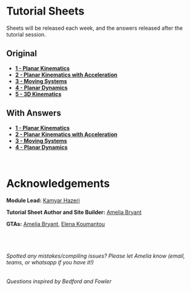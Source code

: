 # Tutorial Sheets

Sheets will be released each week, and the answers released after the tutorial session.

## Original
* __[1 - Planar Kinematics](tutorial_sheets\01_planar_kinematics)__
* __[2 - Planar Kinematics with Acceleration](tutorial_sheets\02_planar_kinematics_accel)__
* __[3 - Moving Systems](tutorial_sheets\03_moving_systems)__
* __[4 - Planar Dynamics](tutorial_sheets\04_planar_dynamics)__
* __[5 - 3D Kinematics](tutorial_sheets\05_3D_kinematics)__

<!-- * __[6 - 3D Dynamics](tutorial_sheets\06_3D_dynamics)__
* __[7 - Vibrations](tutorial_sheets\07_vibrations)__
* __[8 - Vibrations, Damped and Forced](tutorial_sheets\08_vibrations_dampedforced)__ -->

## With Answers
* __[1 - Planar Kinematics](tutorial_sheets\01_planar_kinematics_ans)__
* __[2 - Planar Kinematics with Acceleration](tutorial_sheets\02_planar_kinematics_accel_ans)__
* __[3 - Moving Systems](tutorial_sheets\03_moving_systems_ans)__
* __[4 - Planar Dynamics](tutorial_sheets\04_planar_dynamics_ans)__

<!-- * __[5 - 3D Kinematics](tutorial_sheets\05_3D_kinematics_ans)__
* __[6 - 3D Dynamics](tutorial_sheets\06_3D_dynamics_ans)__
* __[7 - Vibrations](tutorial_sheets\07_vibrations_ans)__
* __[8 - Vibrations, Damped and Forced](tutorial_sheets\08_vibrations_dampedforced_ans)__ -->


<br>



# Acknowledgements

**Module Lead:** [Kamyar Hazeri](https://profiles.imperial.ac.uk/k.hazeri13)

**Tutorial Sheet Author and Site Builder:** [Amelia Bryant](https://www.linkedin.com/in/ameliabry/ 'hello there :))')

**GTAs:** [Amelia Bryant](https://www.linkedin.com/in/ameliabry/ 'hello... AGAIN'), [Elena Koumantou](https://www.linkedin.com/in/elenakoumantou/ 'heyyy')


<br><br>

###### Spotted any mistakes/compiling issues? Please let Amelia know (email, teams, or whatsapp if you have it!)
###### *Questions inspired by Bedford and Fowler*